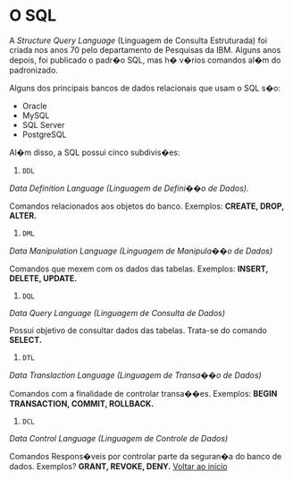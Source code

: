 # O SQL

A *Structure Query Language* (Linguagem de Consulta Estruturada) foi criada nos anos 70 pelo departamento de Pesquisas da IBM. Alguns anos depois, foi publicado o padr�o SQL, mas h� v�rios comandos al�m do padronizado.

Alguns dos principais bancos de dados relacionais que usam o SQL s�o:

- Oracle
- MySQL
- SQL Server
- PostgreSQL

Al�m disso, a SQL possui cinco subdivis�es:

1. `DDL`

*Data Definition Language (Linguagem de Defini��o de Dados).*

Comandos relacionados aos objetos do banco. Exemplos: **CREATE, DROP, ALTER.**

1. `DML`

*Data Manipulation Language (Linguagem de Manipula��o de Dados)*

Comandos que mexem com os dados das tabelas. Exemplos: **INSERT, DELETE, UPDATE.**

1. `DQL`

*Data Query Language (Linguagem de Consulta de Dados)*

Possui objetivo de consultar dados das tabelas. Trata-se do comando **SELECT.**

1. `DTL`

*Data Translaction Language (Linguagem de Transa��o de Dados)*

Comandos com a finalidade de controlar transa��es. Exemplos: **BEGIN TRANSACTION, COMMIT, ROLLBACK.**

1. `DCL`

*Data Control Language (Linguagem de Controle de Dados)*

Comandos Respons�veis por controlar parte da seguran�a do banco de dados. Exemplos? **GRANT, REVOKE, DENY.**
[Voltar ao início](./README.md)
